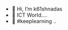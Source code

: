 - 👋 Hi, I’m k61shnadas
- 👀 ICT World....
- 🌱 #keeplearning
..

<!---
k61shnadas/k61shnadas is a ✨ special ✨ repository because its `README.md` (this file) appears on your GitHub profile.
You can click the Preview link to take a look at your changes.
--->

